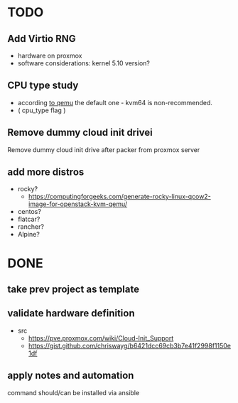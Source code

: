 # TODO

## Add Virtio RNG

 - hardware on proxmox
 - software considerations: kernel 5.10 version?

## CPU type study

 - according [to qemu](https://qemu.readthedocs.io/en/latest/system/qemu-cpu-models.html#other-non-recommended-x86-cpus) the default one - kvm64 is non-recommended.
 - ( cpu_type  flag )

## Remove dummy cloud init drivei

Remove dummy cloud init drive after packer from proxmox server

## add more distros

 - rocky?
   - https://computingforgeeks.com/generate-rocky-linux-qcow2-image-for-openstack-kvm-qemu/
 - centos?
 - flatcar?
 - rancher?
 - Alpine?


# DONE

## take prev project as template

## validate hardware definition

 - src
   - https://pve.proxmox.com/wiki/Cloud-Init_Support
   - https://gist.github.com/chriswayg/b6421dcc69cb3b7e41f2998f1150e1df

## apply notes and automation

command should/can be installed via ansible
